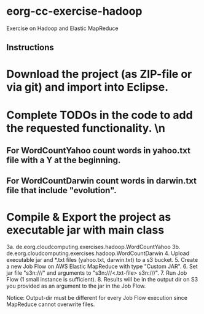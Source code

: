 eorg-cc-exercise-hadoop
=======================

Exercise on Hadoop and Elastic MapReduce

Instructions
------------

# Download the project (as ZIP-file or via git) and import into Eclipse.
# Complete TODOs in the code to add the requested functionality. \n
## For WordCountYahoo count words in yahoo.txt file with a Y at the beginning. 
## For WordCountDarwin count words in darwin.txt file that include "evolution".
# Compile & Export the project as executable jar with main class
  3a. de.eorg.cloudcomputing.exercises.hadoop.WordCountYahoo
  3b. de.eorg.cloudcomputing.exercises.hadoop.WordCountDarwin
4. Upload executable jar and *.txt files (yahoo.txt, darwin.txt) to a s3 bucket.
5. Create a new Job Flow on AWS Elastic MapReduce with type "Custom JAR".
6. Set jar file "s3n://<bucketname>/<executable-jar-file>" and arguments to "s3n://<bucketname>/<.txt-file> s3n://<bucketname>/<output-dir>".
7. Run Job Flow (1 small instance is sufficient).
8. Results will be in the output dir on S3 you provided as an argument to the jar in the Job Flow.

Notice: Output-dir must be different for every Job Flow execution since MapReduce cannot overwrite files.